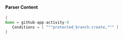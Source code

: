 #### Parser Content
```Java
{
Name = github-app-activity-9
   Conditions = [ """protected_branch.create,""" ]
}
```
